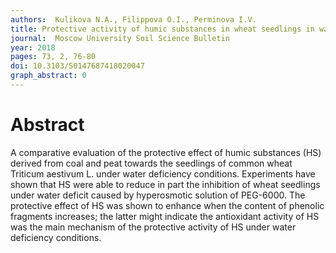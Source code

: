 ```yaml
---
authors:  Kulikova N.A., Filippova O.I., Perminova I.V. 
title: Protective activity of humic substances in wheat seedlings in water deficit conditions
journal:  Moscow University Soil Science Bulletin
year: 2018
pages: 73, 2, 76-80
doi: 10.3103/S0147687418020047
graph_abstract: 0
---
```



# Abstract

 A comparative evaluation of the protective effect of humic substances (HS) derived from coal and peat towards the seedlings of common wheat Triticum aestivum L. under water deficiency conditions. Experiments have shown that HS were able to reduce in part the inhibition of wheat seedlings under water deficit caused by hyperosmotic solution of PEG-6000. The protective effect of HS was shown to enhance when the content of phenolic fragments increases; the latter might indicate the antioxidant activity of HS was the main mechanism of the protective activity of HS under water deficiency conditions.